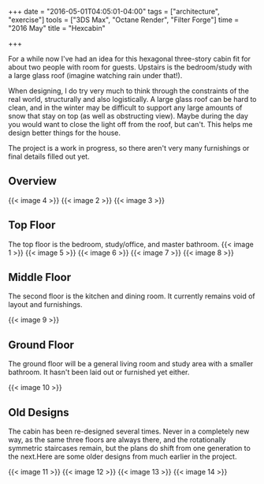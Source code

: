 +++
date = "2016-05-01T04:05:01-04:00"
tags = ["architecture", "exercise"]
tools = ["3DS Max", "Octane Render", "Filter Forge"]
time = "2016 May"
title = "Hexcabin"

+++

For a while now I've had an idea for this hexagonal three-story cabin fit for about two people with room for guests. Upstairs is the bedroom/study with a large glass roof (imagine watching rain under that!).

When designing, I do try very much to think through the constraints of the real world, structurally and also logistically. A large glass roof can be hard to clean, and in the winter may be difficult to support any large amounts of snow that stay on top (as well as obstructing view). Maybe during the day you would want to close the light off from the roof, but can't. This helps me design better things for the house.

The project is a work in progress, so there aren't very many furnishings or final details filled out yet.

## Overview
{{< image 4 >}}
{{< image 2 >}}
{{< image 3 >}}

## Top Floor
The top floor is the bedroom, study/office, and master bathroom.
{{< image 1 >}}
{{< image 5 >}}
{{< image 6 >}}
{{< image 7 >}}
{{< image 8 >}}

## Middle Floor
The second floor is the kitchen and dining room. It currently remains void of layout and furnishings.

{{< image 9 >}}

## Ground Floor
The ground floor will be a general living room and study area with a smaller bathroom. It hasn't been laid out or furnished yet either.

{{< image 10 >}}

## Old Designs
The cabin has been re-designed several times. Never in a completely new way, as the same three floors are always there, and the rotationally symmetric staircases remain, but the plans do shift from one generation to the next.Here are some older designs from much earlier in the project.

{{< image 11 >}}
{{< image 12 >}}
{{< image 13 >}}
{{< image 14 >}}
